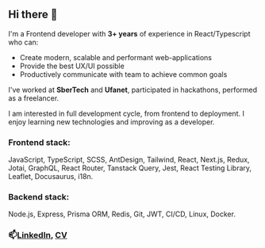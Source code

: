 ## Hi there 👋

<!--
**kozh-0/kozh-0** is a ✨ _special_ ✨ repository because its `README.md` (this file) appears on your GitHub profile.

Here are some ideas to get you started:

- 🔭 I’m currently working on ...
- 🌱 I’m currently learning ...
- 👯 I’m looking to collaborate on ...
- 🤔 I’m looking for help with ...
- 💬 Ask me about ...
- 📫 How to reach me: ...
- 😄 Pronouns: ...
- ⚡ Fun fact: ...
-->

I'm a Frontend developer with **3+ years** of experience in React/Typescript who can:

- Create modern, scalable and performant web-applications
- Provide the best UX/UI possible
- Productively communicate with team to achieve common goals

I've worked at **SberTech** and **Ufanet**, participated in hackathons, performed as a freelancer.

I am interested in full development cycle, from frontend to deployment. I enjoy learning new technologies and improving as a developer.

### Frontend stack:
JavaScript, TypeScript, SCSS, AntDesign, Tailwind, React, Next.js, Redux, Jotai, GraphQL, React Router, Tanstack Query, Jest, React Testing Library, Leaflet, Docusaurus, i18n.

### Backend stack:
Node.js, Express, Prisma ORM, Redis, Git, JWT, CI/CD, Linux, Docker.

### 📫[LinkedIn](https://www.linkedin.com/in/dmitry-kozh/), [CV](https://drive.google.com/file/d/1uxZSYa_n74ghDCtbNBo2qpdvQ4RbQtMd/view)
